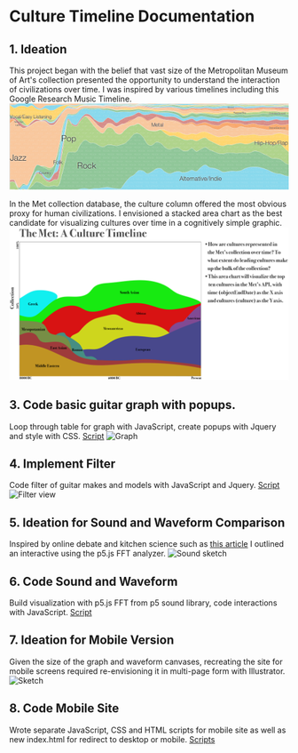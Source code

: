 # Culture Timeline Documentation

## 1. Ideation 
This project began with the belief that vast size of the Metropolitan Museum of Art's collection presented the opportunity to understand the interaction of civilizations over time. I was inspired by various timelines including this Google Research Music Timeline. ![Music Timeline](https://github.com/dangrunebaum/dangrunebaum.github.io/blob/master/met-quant/musictimelineoverview.png)

In the Met collection database, the culture column offered the most obvious proxy for human civilizations. I envisioned a stacked area chart as the best candidate for visualizing cultures over time in a cognitively simple graphic. ![Sketch](https://github.com/dangrunebaum/dangrunebaum.github.io/blob/master/met-quant/MET_CULTURES_v3.png)


## 3. Code basic guitar graph with popups. 
Loop through table for graph with JavaScript, create popups with Jquery and style with CSS.
[Script]()
![Graph]() 

## 4. Implement Filter
Code filter of guitar makes and models with JavaScript and Jquery.
[Script]()
![Filter view]()

## 5. Ideation for Sound and Waveform Comparison 
Inspired by online debate and kitchen science such as [this article]() I outlined an interactive using the p5.js FFT analyzer. ![Sound sketch]() 

## 6. Code Sound and Waveform 
Build visualization with p5.js FFT from p5 sound library, code interactions with JavaScript.
[Script]()

## 7. Ideation for Mobile Version 
Given the size of the graph and waveform canvases, recreating the site for mobile screens required re-envisioning it in multi-page form with Illustrator.
![Sketch]()

## 8. Code Mobile Site
Wrote separate JavaScript, CSS and HTML scripts for mobile site as well as new index.html for redirect to desktop or mobile. 
[Scripts]()

